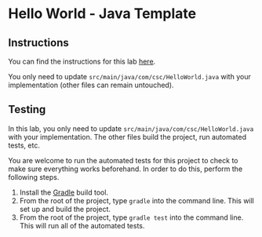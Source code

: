 # Hello World - Java Template

## Instructions

You can find the instructions for this lab [here](https://cyrusvandrevala.com/teaching/csc/214/labs/hello-world.html).

You only need to update `src/main/java/com/csc/HelloWorld.java` with your implementation (other files can remain untouched).

## Testing

In this lab, you only need to update `src/main/java/com/csc/HelloWorld.java` with your implementation. The other files build the project, run automated tests, etc.

You are welcome to run the automated tests for this project to check to make sure everything works beforehand. In order to do this, perform the following steps.

1. Install the [Gradle](https://gradle.org/install/) build tool.
2. From the root of the project, type `gradle` into the command line. This will set up and build the project.
3. From the root of the project, type `gradle test` into the command line. This will run all of the automated tests.
